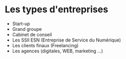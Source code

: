 # Les types d'entreprises
- Start-up
- Grand groupe
- Cabinet de conseil
- Les SSII ESN (Entreprise de Service du Numérique)
- Les clients finaux (Freelancing)
- Les agences (digitales, WEB, marketing ...)
